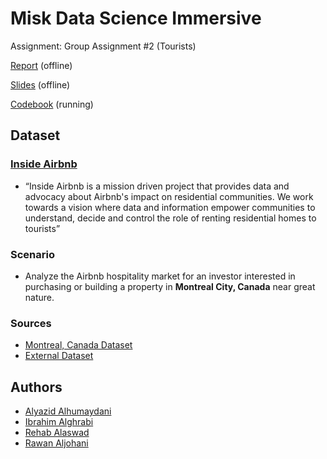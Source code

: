 # **Misk Data Science Immersive**
Assignment: Group Assignment #2 (Tourists)

[Report]() (offline)

[Slides]() (offline)

[Codebook](./src/Codebook.ipynb) (running)

## **Dataset**

### [**Inside Airbnb**](insideairbnb.com)
- “Inside Airbnb is a mission driven project that provides data and advocacy about Airbnb's impact on residential communities. We work towards a vision where data and information empower communities to understand, decide and control the role of renting residential homes to tourists”

### Scenario

- Analyze the Airbnb hospitality market for an investor interested in purchasing or building a property in **Montreal City, Canada** near great nature.

### Sources

- [Montreal, Canada Dataset](http://insideairbnb.com/montreal)
- [External Dataset](https://open.canada.ca/data/en/dataset/763fe3b8-cdc3-4b8a-bbbd-a0a9bc587c56)

## Authors

- [Alyazid Alhumaydani](https://github.com/alyazidView)
- [Ibrahim Alghrabi](https://github.com/ibrahim-g7)
- [Rehab Alaswad](https://github.com/rehabalaswad)
- [Rawan Aljohani](https://github.com/rawanjuhani)


